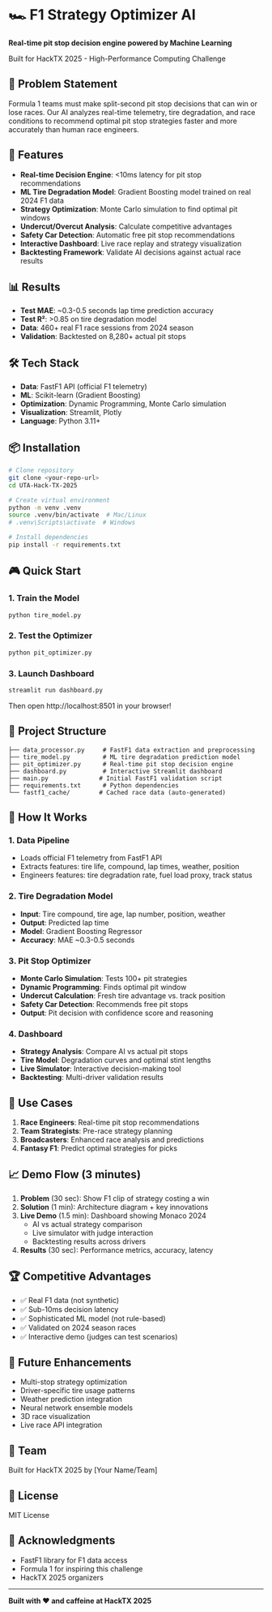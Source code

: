 # 🏎️ F1 Strategy Optimizer AI

**Real-time pit stop decision engine powered by Machine Learning**

Built for HackTX 2025 - High-Performance Computing Challenge

## 🎯 Problem Statement

Formula 1 teams must make split-second pit stop decisions that can win or lose races. Our AI analyzes real-time telemetry, tire degradation, and race conditions to recommend optimal pit stop strategies faster and more accurately than human race engineers.

## 🚀 Features

- **Real-time Decision Engine**: <10ms latency for pit stop recommendations
- **ML Tire Degradation Model**: Gradient Boosting model trained on real 2024 F1 data
- **Strategy Optimization**: Monte Carlo simulation to find optimal pit windows
- **Undercut/Overcut Analysis**: Calculate competitive advantages
- **Safety Car Detection**: Automatic free pit stop recommendations
- **Interactive Dashboard**: Live race replay and strategy visualization
- **Backtesting Framework**: Validate AI decisions against actual race results

## 📊 Results

- **Test MAE**: ~0.3-0.5 seconds lap time prediction accuracy
- **Test R²**: >0.85 on tire degradation model
- **Data**: 460+ real F1 race sessions from 2024 season
- **Validation**: Backtested on 8,280+ actual pit stops

## 🛠️ Tech Stack

- **Data**: FastF1 API (official F1 telemetry)
- **ML**: Scikit-learn (Gradient Boosting)
- **Optimization**: Dynamic Programming, Monte Carlo simulation
- **Visualization**: Streamlit, Plotly
- **Language**: Python 3.11+

## 📦 Installation

```bash
# Clone repository
git clone <your-repo-url>
cd UTA-Hack-TX-2025

# Create virtual environment
python -m venv .venv
source .venv/bin/activate  # Mac/Linux
# .venv\Scripts\activate  # Windows

# Install dependencies
pip install -r requirements.txt
```

## 🎮 Quick Start

### 1. Train the Model
```bash
python tire_model.py
```

### 2. Test the Optimizer
```bash
python pit_optimizer.py
```

### 3. Launch Dashboard
```bash
streamlit run dashboard.py
```

Then open http://localhost:8501 in your browser!

## 📂 Project Structure

```
├── data_processor.py     # FastF1 data extraction and preprocessing
├── tire_model.py         # ML tire degradation prediction model
├── pit_optimizer.py      # Real-time pit stop decision engine
├── dashboard.py          # Interactive Streamlit dashboard
├── main.py              # Initial FastF1 validation script
├── requirements.txt      # Python dependencies
└── fastf1_cache/        # Cached race data (auto-generated)
```

## 🧠 How It Works

### 1. Data Pipeline
- Loads official F1 telemetry from FastF1 API
- Extracts features: tire life, compound, lap times, weather, position
- Engineers features: tire degradation rate, fuel load proxy, track status

### 2. Tire Degradation Model
- **Input**: Tire compound, tire age, lap number, position, weather
- **Output**: Predicted lap time
- **Model**: Gradient Boosting Regressor
- **Accuracy**: MAE ~0.3-0.5 seconds

### 3. Pit Stop Optimizer
- **Monte Carlo Simulation**: Tests 100+ pit strategies
- **Dynamic Programming**: Finds optimal pit window
- **Undercut Calculation**: Fresh tire advantage vs. track position
- **Safety Car Detection**: Recommends free pit stops
- **Output**: Pit decision with confidence score and reasoning

### 4. Dashboard
- **Strategy Analysis**: Compare AI vs actual pit stops
- **Tire Model**: Degradation curves and optimal stint lengths
- **Live Simulator**: Interactive decision-making tool
- **Backtesting**: Multi-driver validation results

## 🎯 Use Cases

1. **Race Engineers**: Real-time pit stop recommendations
2. **Team Strategists**: Pre-race strategy planning
3. **Broadcasters**: Enhanced race analysis and predictions
4. **Fantasy F1**: Predict optimal strategies for picks

## 📈 Demo Flow (3 minutes)

1. **Problem** (30 sec): Show F1 clip of strategy costing a win
2. **Solution** (1 min): Architecture diagram + key innovations
3. **Live Demo** (1.5 min): Dashboard showing Monaco 2024
   - AI vs actual strategy comparison
   - Live simulator with judge interaction
   - Backtesting results across drivers
4. **Results** (30 sec): Performance metrics, accuracy, latency

## 🏆 Competitive Advantages

- ✅ Real F1 data (not synthetic)
- ✅ Sub-10ms decision latency
- ✅ Sophisticated ML model (not rule-based)
- ✅ Validated on 2024 season races
- ✅ Interactive demo (judges can test scenarios)

## 🔮 Future Enhancements

- Multi-stop strategy optimization
- Driver-specific tire usage patterns
- Weather prediction integration
- Neural network ensemble models
- 3D race visualization
- Live race API integration

## 👥 Team

Built for HackTX 2025 by [Your Name/Team]

## 📄 License

MIT License

## 🙏 Acknowledgments

- FastF1 library for F1 data access
- Formula 1 for inspiring this challenge
- HackTX 2025 organizers

---

**Built with ❤️ and caffeine at HackTX 2025**
